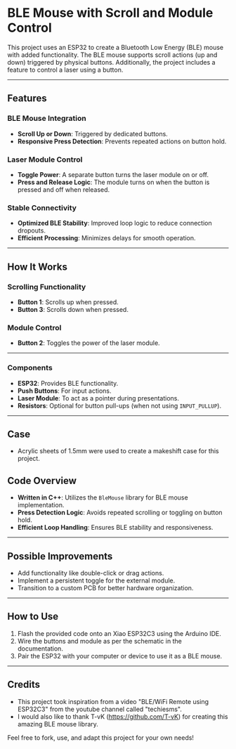 # BLE Mouse with Scroll and Module Control

This project uses an ESP32 to create a Bluetooth Low Energy (BLE) mouse with added functionality. The BLE mouse supports scroll actions (up and down) triggered by physical buttons. Additionally, the project includes a feature to control a laser using a button.

---

## Features

### BLE Mouse Integration
- **Scroll Up or Down**: Triggered by dedicated buttons.
- **Responsive Press Detection**: Prevents repeated actions on button hold.

### Laser Module Control
- **Toggle Power**: A separate button turns the laser module on or off.
- **Press and Release Logic**: The module turns on when the button is pressed and off when released.

### Stable Connectivity
- **Optimized BLE Stability**: Improved loop logic to reduce connection dropouts.
- **Efficient Processing**: Minimizes delays for smooth operation.

---

## How It Works

### Scrolling Functionality
- **Button 1**: Scrolls up when pressed.
- **Button 3**: Scrolls down when pressed.

### Module Control
- **Button 2**: Toggles the power of the laser module.

---

### Components
- **ESP32**: Provides BLE functionality.
- **Push Buttons**: For input actions.
- **Laser Module**: To act as a pointer during presentations.
- **Resistors**: Optional for button pull-ups (when not using `INPUT_PULLUP`).

---

## Case
- Acrylic sheets of 1.5mm were used to create a makeshift case for this project.

## Code Overview
- **Written in C++**: Utilizes the `BleMouse` library for BLE mouse implementation.
- **Press Detection Logic**: Avoids repeated scrolling or toggling on button hold.
- **Efficient Loop Handling**: Ensures BLE stability and responsiveness.

---

## Possible Improvements
- Add functionality like double-click or drag actions.
- Implement a persistent toggle for the external module.
- Transition to a custom PCB for better hardware organization.

---

## How to Use
1. Flash the provided code onto an Xiao ESP32C3 using the Arduino IDE.
2. Wire the buttons and module as per the schematic in the documentation.
3. Pair the ESP32 with your computer or device to use it as a BLE mouse.

---

## Credits

- This project took inspiration from a video "BLE/WiFi Remote using ESP32C3" from the youtube channel called "techiesms".
- I would also like to thank T-vK (https://github.com/T-vK) for creating this amazing BLE mouse library.

Feel free to fork, use, and adapt this project for your own needs!

